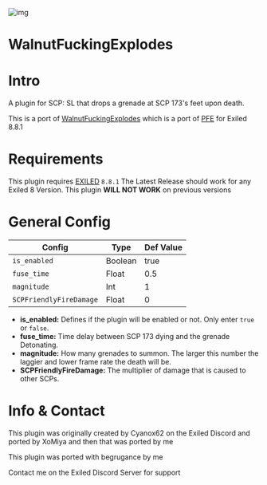 ![img](https://img.shields.io/github/downloads/XoMiya-WPC/WalnutFuckingExplodes/total?style=for-the-badge)
# WalnutFuckingExplodes

<h1>Intro</h1>
A plugin for SCP: SL that drops a grenade at SCP 173's feet upon death.

This is a port of [WalnutFuckingExplodes](https://github.com/XoMiya-WPC/WalnutFuckingExplodes) which is a port of [PFE](https://github.com/Cyanox62/PFE "PFE GIT") for Exiled 8.8.1

<h1>Requirements</h1>

This plugin requires [EXILED](https://github.com/Exiled-Team/EXILED/releases "Exiled Releases") `8.8.1`
The Latest Release should work for any Exiled 8 Version.
This plugin **WILL NOT WORK** on previous versions
<h1>General Config</h1>

| Config  | Type | Def Value |
| ------------- | ------------- | ------------- |
| `is_enabled`  | Boolean  | true  |
| `fuse_time`  | Float  | 0.5  |
| `magnitude`  | Int  | 1  |
| `SCPFriendlyFireDamage` | Float | 0 |

* **is_enabled:** Defines if the plugin will be enabled or not. Only enter `true` or `false`.
* **fuse_time:** Time delay between SCP 173 dying and the grenade Detonating.
* **magnitude:** How many grenades to summon. The larger this number the laggier and lower frame rate the death will be.
* **SCPFriendlyFireDamage:** The multiplier of damage that is caused to other SCPs.

<h1>Info & Contact</h1>
This plugin was originally created by Cyanox62 on the Exiled Discord and ported by XoMiya and then that was ported by me

This plugin was ported with begrugance by me

Contact me on the Exiled Discord Server for support
